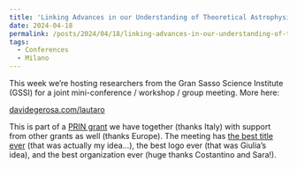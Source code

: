 ```yaml
---
title: 'Linking Advances in our Understanding of Theoretical Astrophysics and Relativity to Observations (LAUTARO)'
date: 2024-04-18
permalink: /posts/2024/04/18/linking-advances-in-our-understanding-of-theoretical-astrophysics-and-relativity-to-observations-lautaro
tags:
  - Conferences
  - Milano
---
```


This week we’re hosting researchers from the Gran Sasso Science Institute (GSSI) for a joint mini-conference / workshop / group meeting. More here:

[davidegerosa.com/lautaro](<../../../../../index.html?p=5734>)

This is part of a [PRIN grant](<../../../../../index.html?p=5383>) we have together (thanks Italy) with support from other grants as well (thanks Europe). The meeting has [the best title ever](<https://en.wikipedia.org/wiki/Lautaro_Mart%C3%ADnez>) (that was actually my idea…), the best logo ever (that was Giulia’s idea), and the best organization ever (huge thanks Costantino and Sara!).


